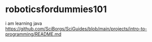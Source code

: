 # roboticsfordummies101
i am learning java https://github.com/SciBorgs/SciGuides/blob/main/projects/intro-to-programming/README.md
